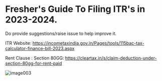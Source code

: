 # Fresher's Guide To Filing ITR's in 2023-2024.
Do provide suggestions/raise issue to help improve it.

ITR Website: https://incometaxindia.gov.in/Pages/tools/115bac-tax-calculator-finance-bill-2023.aspx

Rent Clause : Section 80GG: https://cleartax.in/s/claim-deduction-under-section-80gg-for-rent-paid

![image003](https://github.com/mattoorahul/Income_Tax_Helper_Sheet/assets/34687415/a3b4e1c8-6f15-4d39-abae-ac19cb211bf1)
